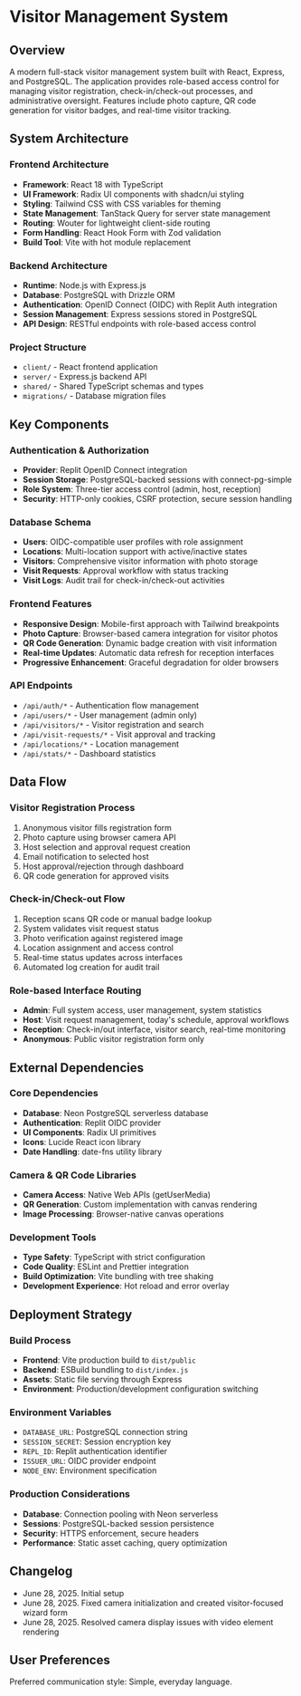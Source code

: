 # Visitor Management System

## Overview

A modern full-stack visitor management system built with React, Express, and PostgreSQL. The application provides role-based access control for managing visitor registration, check-in/check-out processes, and administrative oversight. Features include photo capture, QR code generation for visitor badges, and real-time visitor tracking.

## System Architecture

### Frontend Architecture
- **Framework**: React 18 with TypeScript
- **UI Framework**: Radix UI components with shadcn/ui styling
- **Styling**: Tailwind CSS with CSS variables for theming
- **State Management**: TanStack Query for server state management
- **Routing**: Wouter for lightweight client-side routing
- **Form Handling**: React Hook Form with Zod validation
- **Build Tool**: Vite with hot module replacement

### Backend Architecture
- **Runtime**: Node.js with Express.js
- **Database**: PostgreSQL with Drizzle ORM
- **Authentication**: OpenID Connect (OIDC) with Replit Auth integration
- **Session Management**: Express sessions stored in PostgreSQL
- **API Design**: RESTful endpoints with role-based access control

### Project Structure
- `client/` - React frontend application
- `server/` - Express.js backend API
- `shared/` - Shared TypeScript schemas and types
- `migrations/` - Database migration files

## Key Components

### Authentication & Authorization
- **Provider**: Replit OpenID Connect integration
- **Session Storage**: PostgreSQL-backed sessions with connect-pg-simple
- **Role System**: Three-tier access control (admin, host, reception)
- **Security**: HTTP-only cookies, CSRF protection, secure session handling

### Database Schema
- **Users**: OIDC-compatible user profiles with role assignment
- **Locations**: Multi-location support with active/inactive states
- **Visitors**: Comprehensive visitor information with photo storage
- **Visit Requests**: Approval workflow with status tracking
- **Visit Logs**: Audit trail for check-in/check-out activities

### Frontend Features
- **Responsive Design**: Mobile-first approach with Tailwind breakpoints
- **Photo Capture**: Browser-based camera integration for visitor photos
- **QR Code Generation**: Dynamic badge creation with visit information
- **Real-time Updates**: Automatic data refresh for reception interfaces
- **Progressive Enhancement**: Graceful degradation for older browsers

### API Endpoints
- `/api/auth/*` - Authentication flow management
- `/api/users/*` - User management (admin only)
- `/api/visitors/*` - Visitor registration and search
- `/api/visit-requests/*` - Visit approval and tracking
- `/api/locations/*` - Location management
- `/api/stats/*` - Dashboard statistics

## Data Flow

### Visitor Registration Process
1. Anonymous visitor fills registration form
2. Photo capture using browser camera API
3. Host selection and approval request creation
4. Email notification to selected host
5. Host approval/rejection through dashboard
6. QR code generation for approved visits

### Check-in/Check-out Flow
1. Reception scans QR code or manual badge lookup
2. System validates visit request status
3. Photo verification against registered image
4. Location assignment and access control
5. Real-time status updates across interfaces
6. Automated log creation for audit trail

### Role-based Interface Routing
- **Admin**: Full system access, user management, system statistics
- **Host**: Visit request management, today's schedule, approval workflows
- **Reception**: Check-in/out interface, visitor search, real-time monitoring
- **Anonymous**: Public visitor registration form only

## External Dependencies

### Core Dependencies
- **Database**: Neon PostgreSQL serverless database
- **Authentication**: Replit OIDC provider
- **UI Components**: Radix UI primitives
- **Icons**: Lucide React icon library
- **Date Handling**: date-fns utility library

### Camera & QR Code Libraries
- **Camera Access**: Native Web APIs (getUserMedia)
- **QR Generation**: Custom implementation with canvas rendering
- **Image Processing**: Browser-native canvas operations

### Development Tools
- **Type Safety**: TypeScript with strict configuration
- **Code Quality**: ESLint and Prettier integration
- **Build Optimization**: Vite bundling with tree shaking
- **Development Experience**: Hot reload and error overlay

## Deployment Strategy

### Build Process
- **Frontend**: Vite production build to `dist/public`
- **Backend**: ESBuild bundling to `dist/index.js`
- **Assets**: Static file serving through Express
- **Environment**: Production/development configuration switching

### Environment Variables
- `DATABASE_URL`: PostgreSQL connection string
- `SESSION_SECRET`: Session encryption key
- `REPL_ID`: Replit authentication identifier
- `ISSUER_URL`: OIDC provider endpoint
- `NODE_ENV`: Environment specification

### Production Considerations
- **Database**: Connection pooling with Neon serverless
- **Sessions**: PostgreSQL-backed session persistence
- **Security**: HTTPS enforcement, secure headers
- **Performance**: Static asset caching, query optimization

## Changelog

- June 28, 2025. Initial setup
- June 28, 2025. Fixed camera initialization and created visitor-focused wizard form
- June 28, 2025. Resolved camera display issues with video element rendering

## User Preferences

Preferred communication style: Simple, everyday language.